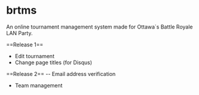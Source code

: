 brtms
=====

An online tournament management system made for Ottawa`s Battle Royale LAN Party.

==Release 1==
- Edit tournament
- Change page titles (for Disqus)

==Release 2==
-- Email address verification
- Team management

